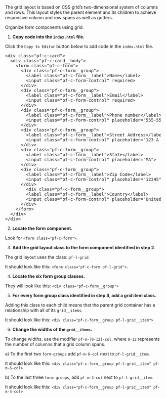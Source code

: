 The grid layout is based on CSS grid’s two-dimensional system of columns and rows. This layout styles the parent element and its children to achieve responsive column and row spans as well as gutters.

Organize form components using grid.

1) <strong>Copy code into the `index.html` file.</strong>

Click the `Copy to Editor` button below to add code in the `index.html` file.

<pre class="file" data-filename="index.html" data-target="replace">
&lt;div class=&quot;pf-c-card&quot;&gt;
  &lt;div class=&quot;pf-c-card__body&quot;&gt;
    &lt;form class=&quot;pf-c-form&quot;&gt;
      &lt;div class=&quot;pf-c-form__group&quot;&gt;
        &lt;label class=&quot;pf-c-form__label&quot;&gt;Name&lt;/label&gt;
        &lt;input class=&quot;pf-c-form-control&quot; required&gt;
      &lt;/div&gt;
      &lt;div class=&quot;pf-c-form__group&quot;&gt;
        &lt;label class=&quot;pf-c-form__label&quot;&gt;Email&lt;/label&gt;
        &lt;input class=&quot;pf-c-form-control&quot; required&gt;
      &lt;/div&gt;
      &lt;div class=&quot;pf-c-form__group&quot;&gt;
        &lt;label class=&quot;pf-c-form__label&quot;&gt;Phone number&lt;/label&gt;
        &lt;input class=&quot;pf-c-form-control&quot; placeholder=&quot;555-555-5555&quot;&gt;
      &lt;/div&gt;
      &lt;div class=&quot;pf-c-form__group&quot;&gt;
        &lt;label class=&quot;pf-c-form__label&quot;&gt;Street Address&lt;/label&gt;
        &lt;input class=&quot;pf-c-form-control&quot; placeholder=&quot;123 A Street&quot;&gt;
      &lt;/div&gt;
      &lt;div class=&quot;pf-c-form__group&quot;&gt;
        &lt;label class=&quot;pf-c-form__label&quot;&gt;State&lt;/label&gt;
        &lt;input class=&quot;pf-c-form-control&quot; placeholder=&quot;MA&quot;&gt;
      &lt;/div&gt;
      &lt;div class=&quot;pf-c-form__group&quot;&gt;
        &lt;label class=&quot;pf-c-form__label&quot;&gt;Zip Code&lt;/label&gt;
        &lt;input class=&quot;pf-c-form-control&quot; placeholder=&quot;12345&quot;&gt;
      &lt;/div&gt;
        &lt;div class=&quot;pf-c-form__group&quot;&gt;
        &lt;label class=&quot;pf-c-form__label&quot;&gt;Country&lt;/label&gt;
        &lt;input class=&quot;pf-c-form-control&quot; placeholder=&quot;United States&quot;&gt;
      &lt;/div&gt;
    &lt;/form&gt;
  &lt;/div&gt;
&lt;/div&gt;
</pre>

2) <strong>Locate the form component.</strong>

Look for `<form class="pf-c-form">`.

3) <strong>Add the grid layout class to the form component identified in step 2.</strong>

The grid layout uses the class: `pf-l-grid`.

It should look like this:
`<form class="pf-c-form pf-l-grid">`.

4) <strong>Locate the six form group classes.</strong>

They will look like this:
`<div class="pf-c-form__group">`

5) <strong>For every form group class identified in step 4, add a grid item class.</strong>

Adding this class to each child means that the parent grid container has a relationship with all of its `grid__items`.

It should look like this:
`<div class="pf-c-form__group pf-l-grid__item">`

6) <strong>Change the widths of the `grid__items`.</strong>

To change widths, use the modifier `pf-m-[0-12]-col`, where `0-12` represents the number of columns that a grid column spans.

a) To the first two `form-groups` add `pf-m-6-col` next to `pf-l-grid__item`.

It should look like this:
`<div class="pf-c-form__group pf-l-grid__item" pf-m-6-col>`

b) To the last three `form-groups`, add `pf-m-4-col` next to `pf-l-grid__item`.

It should look like this:
`<div class="pf-c-form__group pf-l-grid__item" pf-m-4-col>`
